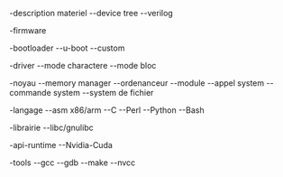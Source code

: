 -description materiel
--device tree
--verilog

-firmware

-bootloader
--u-boot
--custom

-driver
--mode charactere
--mode bloc

-noyau
--memory manager
--ordenanceur
--module
--appel system
--commande system
--system de fichier

-langage
--asm x86/arm
--C
--Perl
--Python
--Bash

-librairie
--libc/gnulibc

-api-runtime
--Nvidia-Cuda

-tools
--gcc
--gdb
--make
--nvcc